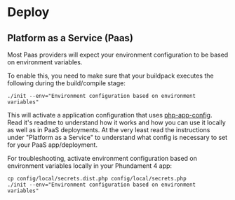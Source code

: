 Deploy
===========

Platform as a Service (Paas)
--------------------------------------

Most Paas providers will expect your environment configuration to be based on environment variables.

To enable this, you need to make sure that your buildpack executes the following during the build/compile stage:

```
./init --env="Environment configuration based on environment variables"
```

This will activate a application configuration that uses [php-app-config](https://github.com/neam/php-app-config). Read it's readme to understand how it works and how you can use it locally as well as in PaaS deployments. At the very least read the instructions under "Platform as a Service" to understand what config is necessary to set for your PaaS app/deployment.

For troubleshooting, activate environment configuration based on environment variables locally in your Phundament 4 app:

```
cp config/local/secrets.dist.php config/local/secrets.php
./init --env="Environment configuration based on environment variables"
```

